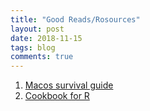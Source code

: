 ```yaml
---
title: "Good Reads/Rosources"
layout: post
date: 2018-11-15
tags: blog
comments: true
--- 
```


1. [Macos survival guide](http://www.courville.org/home/macos-survival-guide) 
2. [Cookbook for R](http://www.cookbook-r.com) 